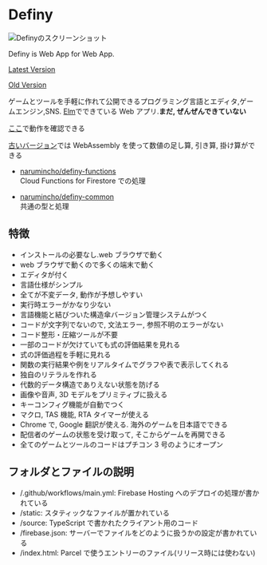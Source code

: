 # Definy

![Definyのスクリーンショット](https://repository-images.githubusercontent.com/168463361/72534f00-ec72-11e9-94f3-370ab473bc28)

Definy is Web App for Web App.

[Latest Version](https://definy.app/?hl=en)

[Old Version](https://definy-old.web.app/)

ゲームとツールを手軽に作れて公開できるプログラミング言語とエディタ,ゲームエンジン,SNS. [Elm](https://elm-lang.org/)でできている Web アプリ.**まだ, ぜんぜんできていない**

[ここ](https://definy.app/?hl=ja)で動作を確認できる

[古いバージョン](https://definy-old.web.app/)では WebAssembly を使って数値の足し算, 引き算, 掛け算ができる

- [narumincho/definy-functions](https://github.com/narumincho/definy-functions)  
  Cloud Functions for Firestore での処理

- [narumincho/definy-common](https://github.com/narumincho/definy-common)  
  共通の型と処理

## 特徴

- インストールの必要なし.web ブラウザで動く
- web ブラウザで動くので多くの端末で動く
- エディタが付く
- 言語仕様がシンプル
- 全てが不変データ, 動作が予想しやすい
- 実行時エラーがかなり少ない
- 言語機能と結びついた構造傘バージョン管理システムがつく
- コードが文字列でないので, 文法エラー, 参照不明のエラーがない
- コード整形・圧縮ツールが不要
- 一部のコードが欠けていても式の評価結果を見れる
- 式の評価過程を手軽に見れる
- 関数の実行結果や例をリアルタイムでグラフや表で表示してくれる
- 独自のリテラルを作れる
- 代数的データ構造でありえない状態を防げる
- 画像や音声, 3D モデルをプリミティブに扱える
- キーコンフィグ機能が自動でつく
- マクロ, TAS 機能, RTA タイマーが使える
- Chrome で, Google 翻訳が使える. 海外のゲームを日本語でできる
- 配信者のゲームの状態を受け取って, そこからゲームを再開できる
- 全てのゲームとツールのコードはプチコン 3 号のようにオープン

## フォルダとファイルの説明

- /.github/workflows/main.yml: Firebase Hosting へのデプロイの処理が書かれている
- /static: スタティックなファイルが置かれている
- /source: TypeScript で書かれたクライアント用のコード
- /firebase.json: サーバーでファイルをどのように扱うかの設定が書かれている
- /index.html: Parcel で使うエントリーのファイル(リリース時には使わない)
